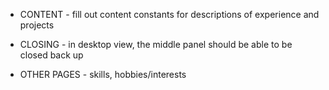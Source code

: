 * CONTENT - fill out content constants for descriptions of experience and projects

* CLOSING - in desktop view, the middle panel should be able to be closed back up

* OTHER PAGES - skills, hobbies/interests
